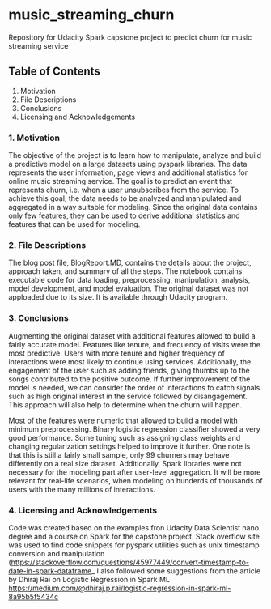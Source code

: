 # music_streaming_churn
Repository for Udacity Spark capstone project to predict churn for music streaming service

## Table of Contents

1. Motivation
2. File Descriptions
3. Conclusions
4. Licensing and Acknowledgements

### 1. Motivation
The objective of the project is to learn how to manipulate, analyze and build a predictive model on a large datasets using pyspark libraries. The data represents the user information, page views and additional statistics for online music streaming service. The goal is to predict an event that represents churn, i.e. when a user unsubscribes from the service. To achieve this goal, the data needs to be analyzed and manipulated and aggregated in a way suitable for modeling. Since the original data contains only few features, they can be used to derive additional statistics and features that can be used for modeling. 

### 2. File Descriptions

The blog post file, BlogReport.MD, contains the details about the project, approach taken, and summary of all the steps. The notebook contains executable code for data loading, preprocessing, manipulation, analysis, model development, and model evaluation. The original dataset was not apploaded due to its size. It is available through Udacity program.


### 3. Conclusions

Augmenting the original dataset with additional features allowed to build a fairly accurate model. Features like tenure, and frequency of visits were the most predictive. Users with more tenure and higher frequency of interactions were most likely to continue using services. Additionally, the engagement of the user such as adding friends, giving thumbs up to the songs contributed to the positive outcome. If further improvement of the model is needed, we can consider the order of interactions to catch signals such as high original interest in the service followed by disangagement. This approach will also help to determine when the churn will happen.

Most of the features were numeric that allowed to build a model with minimum preprocessing. Binary logistic regression classifier showed a very good performance. Some tuning such as assigning class weights and changing regularization settings helped to improve it further. One note is that this is still a fairly small sample, only 99 churners may behave differently on a real size dataset. Additionally, Spark libraries were not necessary for the modeling part after user-level aggregation. It will be more relevant for real-life scenarios, when modeling on hunderds of thousands of users with the many millions of interactions.

### 4. Licensing and Acknowledgements

Code was created based on the examples fron Udacity Data Scientist nano degree and a course on Spark for the capstone project. 
Stack overflow site was used to find code snippets for pyspark utilities such as unix timestamp conversion and manipulation (https://stackoverflow.com/questions/45977449/convert-timestamp-to-date-in-spark-dataframe_
I also followed some suggestions from the article by Dhiraj Rai on Logistic Regression in Spark ML https://medium.com/@dhiraj.p.rai/logistic-regression-in-spark-ml-8a95b5f5434c

